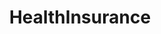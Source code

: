 ---
title: HealthInsurance
crosslinks:
- personalfinance
- Philippines
- childfree
- xkcd
- healthcare
---
